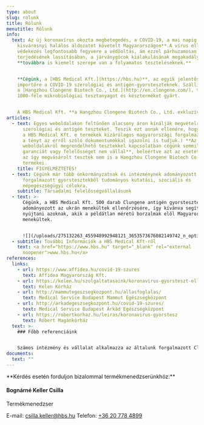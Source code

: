```yaml
---
type: about
slug: rolunk
title: Rólunk
menutitle: Rólunk
info:
  text: Az új koronavírus okozta megbetegedés, a COVID-19, a mai napig **egy
    kisvárosnyi halálos áldozatot követelt Magyarországon**.A vírus elleni
    védekezés legfontosabb fegyvere a védőoltás, ám ezzel párhuzamosan a vírus
    terjedésének lassításában, a járványgócok kialakulásának megakadályozásában
    **továbbra is kiemelt szerepe van a folyamatos teszteléseknek.**


    **Cégünk, a [HBS Medical Kft.](https://hbs.hu)**, az egyik jelentős
    importőre a COVID-19 szerológiai és antigén-gyorsteszteknek. Szállítónk,
    a [Hangzhou Clongene Biotech Co., Ltd.](http://en.clongene.com/), több mint
    1000-féle mikrobiológiai tesztanyagot és készterméket gyárt.


    A HBS Medical Kft. **a Hangzhou Clongene Biotech Co., Ltd. exkluzív disztribútora Magyarország területén.** 2020. tavasza óta rendszeresen érkeztek és érkeznek most is szállítmányaink az országba, melyek egy részét többek között az Állami Egészségügyi Ellátó Központon (AEEK) keresztül a magyar államnak szállítottuk le. Jelentős mennyiségben vásároltak már egészségügyi intézmények, nagyvállalatok és egyes városok vezetőségei is.
articles:
  - text: Egyes weboldalakon feltűnően alacsony áron kínálják megvételre a Clungene®
      szerológiai és antigén teszteket. Teszik ezt annak ellenére, hogy cégünk,
      a HBS Medical Kft. e termékek kizárólagos magyarországi forgalmazója. (Ezt
      a tényt az erről szóló dokumentumokkal igazolni is tudjuk.) **Az ilyen
      weboldalakról megrendelhető tesztekkel kapcsolatban cégünk semmilyen
      garanciát vagy felelősséget nem vállal**, beleértve azt az esetet is, ha
      az így megvásárolt tesztek nem is a Hangzhou Clongene Biotech Co. Ltd.
      termékei.
    title: FIGYELMEZTETÉS!
  - text: Cégünk már több önkormányzatnak és intézménynek adományozott az általa
      forgalmazott gyorstesztekből tudományos kutatási, szociális és
      népegészségügyi célokra.
    subtitle: Társadalmi felelősségvállalásunk
  - text: >-
      Cégünk, a HBS Medical Kft. 500 darab Clungene antigén gyorstesztet
      adományozott az ukrán menekültek ellenőrzésére, így kívánva segítséget
      nyújtani azoknak, akik a példátlan méretű borzalmak elől Magyarországra
      menekültek.


      ![](/uploads/275132263_455948992948121_3653573676082149742_n_optim.jpg)
  - subtitle: További Információk a HBS Medical Kft-ről
    text: <a href="https://www.hbs.hu" target="_blank" rel="external
      noopener">www.hbs.hu</a>
references:
  links:
    - url: https://www.affidea.hu/covid-19-szures
      text: Affidea Magyarország Kft.
    - url: https://kelen.hu/szolgaltatasaink/koronavirus-gyorsteszt-ellenanyag-vizsgalat/
      text: Kelen Kórház
    - url: http://mammutegeszsegkozpont.hu/allasfoglalas/
      text: Medical Service Budapest Mammut Egészségközpont
    - url: http://arkadegeszsegkozpont.hu/covid-19-szures/
      text: Medical Service Budapest Árkád Egészségközpont
    - url: https://robertkorhaz.hu/leiras/koronavirus-gyorstesz
      text: Róbert Magánkórház
  text: >-
    ### Főbb referenciáink


    Számos intézmény és vállalat alkalmazza az általunk forgalmazott Clungene® COVID-19 Gyorsteszt Kazettákat. Ezek közül közöljük – a teljesség igénye nélkül – néhány internetes elérhetőségét.
documents:
  text: ""
---
```

<div id="termekmenedzser"></div>
**Kérdés esetén forduljon bizalommal termékmenedzserünkhöz:**

#### Bognárné Keller Csilla

Termékmenedzser

E-mail: <a href="mailto:csilla.keller@hbs.hu" onclick="gtag_report_conversion('mailto:csilla.keller@hbs.hu')">csilla.keller@hbs.hu</a>
Telefon: <a href="tel:+36207784899" onclick="gtag_report_conversion('tel:+36207784899')">+36 20 778 4899</a>